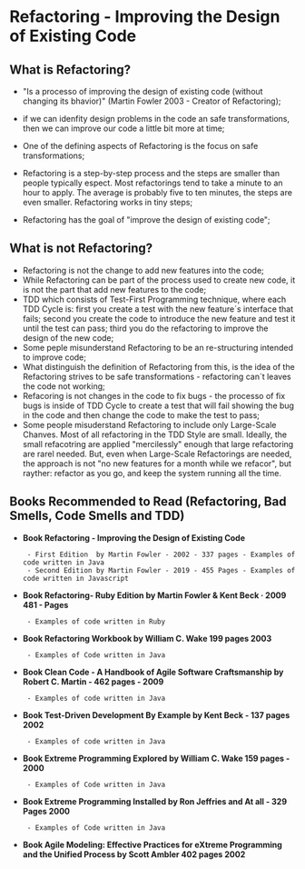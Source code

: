 # Refactoring - Improving the Design of Existing Code

## What is Refactoring?

- "Is a processo of improving the design of existing code (without changing its bhavior)" (Martin Fowler 2003 - Creator of Refactoring);

- if we can idenfity design problems in the code an safe transformations, then we can improve our code a little bit more at time;
- One of the defining aspects of Refactoring is the focus on safe transformations;
- Refactoring is a step-by-step process and the steps are smaller than people typically espect. Most refactorings tend to take a minute to an hour to apply. The average is probably five to ten minutes, the steps are even smaller. Refactoring works in tiny steps;
- Refactoring has the goal of "improve the design of existing code";

## What is not Refactoring?

- Refactoring is not the change to add new features into the code;
- While Refactoring can be part of the process used to create new code, it is not the part that add new features to the code;
- TDD which consists of Test-First Programming technique, where each TDD Cycle is: first you create a test with the new feature´s interface that fails; second you create the code to introduce the new feature and test it until the test can pass; third you do the refactoring to improve the design of the new code;
- Some peple misunderstand Refactoring to be an re-structuring intended to improve code; 
- What distinguish the definition of Refactoring from this, is the idea of the Refactoring strives to be safe transformations - refactoring can´t leaves the code not working;
- Refacoring is not changes in the code to fix bugs - the processo of fix bugs is inside of TDD Cycle to create a test that will fail showing the bug in the code and then change the code to make the test to pass;
- Some people misuderstand Refactoring to include only Large-Scale Chanves. Most of all refactoring in the TDD Style are small. Ideally, the small refacotring are applied "mercilessly" enough that large refactoring are rarel needed. But, even when Large-Scale Refactorings are needed, the approach is not "no new features for a month while we refacor", but rayther: refactor as you go, and keep the system running all the time.

## Books Recommended to Read (Refactoring, Bad Smells, Code Smells and TDD)

- **Book Refactoring - Improving the Design of Existing Code**
    
       - First Edition  by Martin Fowler - 2002 - 337 pages - Examples of code written in Java 
       - Second Edition by Martin Fowler - 2019 - 455 Pages - Examples of code written in Javascript
    
- **Book Refactoring-  Ruby Edition by Martin Fowler & Kent Beck · 2009 481 - Pages**

       - Examples of code written in Ruby
    
- **Book Refactoring Workbook by William C. Wake  199 pages 2003**

       - Examples of Code written in Java

- **Book Clean Code - A Handbook of Agile Software Craftsmanship by Robert C. Martin - 462 pages - 2009**

       - Examples of code written in Java
    
- **Book Test-Driven Development By Example by Kent Beck - 137 pages 2002**

       - Examples of code written in Java

- **Book Extreme Programming Explored by William C. Wake 159 pages - 2000**

       - Examples of Code written in Java

- **Book Extreme Programming Installed  by Ron Jeffries and At all - 329 Pages 2000** 

       - Examples of Code written in Java

- **Book Agile Modeling: Effective Practices for eXtreme Programming and the Unified Process by Scott Ambler 402 pages 2002**
    
    
